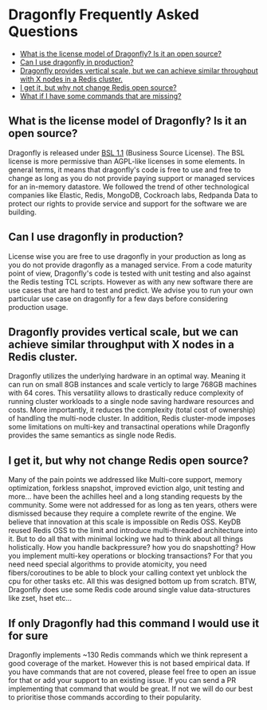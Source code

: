 # Dragonfly Frequently Asked Questions

- [What is the license model of Dragonfly? Is it an open source?](#what-is-the-license-model-of-dragonfly-is-it-an-open-source)
- [Can I use dragonfly in production?](#can-i-use-dragonfly-in-production)
- [Dragonfly provides vertical scale, but we can achieve similar throughput with X nodes in a Redis cluster.](#dragonfly-provides-vertical-scale-but-we-can-achieve-similar-throughput-with-x-nodes-in-a-redis-cluster.)
- [I get it, but why not change Redis open source?](#i_get_it_but_why_not_change_redis_open_source)
- [What if I have some commands that are missing?](#what_if_i_have_some_commands_that_are_missing)


## What is the license model of Dragonfly? Is it an open source?
Dragonfly is released under [BSL 1.1](../LICENSE.md) (Business Source License). The BSL license is more permissive than AGPL-like licenses in some elements. In general terms, it means that dragonfly's code is free to use and free to change as long as you do not provide paying support or managed services for an in-memory datastore.
We followed the trend of other technological companies like Elastic, Redis, MongoDB, Cockroach labs, Redpanda Data to protect our rights to provide service and support for the software we are building. 

## Can I use dragonfly in production?
License wise you are free to use dragonfly in your production as long as you do not provide dragonfly as a managed service. From a code maturity point of view, Dragonfly's code is tested with unit testing and also against the Redis testing TCL scripts. However as with any new software there are use cases that are hard to test and predict. We advise you to run your own particular use case on dragonfly for a few days before considering production usage. 

## Dragonfly provides vertical scale, but we can achieve similar throughput with X nodes in a Redis cluster.
Dragonfly utilizes the underlying hardware in an optimal way. Meaning it can run on small 8GB instances and scale verticly to large 768GB machines with 64 cores. This versatility allows to drastically reduce complexity of running cluster workloads to a single node saving hardware resources and costs. More importantly, it reduces the complexity (total cost of ownership) of handling the multi-node cluster. In addition, Redis cluster-mode imposes some limitations on multi-key and transactinal operations while Dragonfly provides the same semantics as single node Redis.

## I get it, but why not change Redis open source?
Many of the pain points we addressed like Multi-core support, memory optimization, forkless snapshot, improved eviction algo, unit testing and more... have been the achilles heel and a long standing requests by the community. Some were not addressed for as long as ten years, others were dismissed because they require a complete rewrite of the engine. We believe that innovation at this scale is impossible on Redis OSS. KeyDB reused Redis OSS to the limit and introduce multi-threaded architecture into it. But to do all that with minimal locking we had to think about all things holistically. How you handle backpressure? how you do snapshotting? How you implement multi-key operations or blocking transactions? For that you need  need special algorithms to provide atomicity, you need fibers/coroutines to be able to block your calling context yet unblock the cpu for other tasks etc. All this was designed bottom up from scratch. BTW, Dragonfly does use some Redis code around single value data-structures like zset, hset etc...

## If only Dragonfly had this command I would use it for sure
Dragonfly implements ~130 Redis commands which we think represent a good coverage of the market.  However this is not based empirical data. If you have commands that are not covered, please feel free to open an issue for that or add your support to an existing issue. If you can send a PR implementing that command that would be great. If not we will do our best to prioritise those commands according to their popularity.
